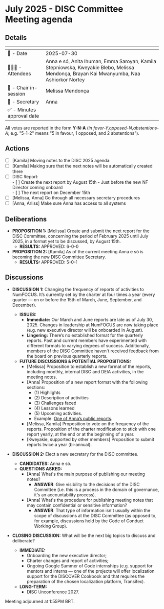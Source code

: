 # July 2025 - DISC Committee Meeting agenda

## Details

| <!-- -->    | <!-- -->    |
|-----------|---|
| 📅 - Date | 2025-07-30 |
| 🙋🏽‍♀️ - Attendees | Anna e só, Anita Ihuman, Emma Saroyan, Kamila Stepniowska, Kweyakie Blebo, Melissa Mendonça, Brayan Kai Mwanyumba, Naa Ashiorkor Nortey |
| 💬 - Chair in-session | Melissa Mendonça |
| 📝 - Secretary | Anna |
| ✅ - Minutes approval date |   |

All votes are reported in the form **Y-N-A** (*in favor-Y‚opposed-N‚abstentions-A*; e.g. "5-1-2" means "5 in favour, 1 opposed, and 2 abstentions").

## Actions

- [ ] [Kamila] Moving notes to the DISC 2025 agenda  
- [ ] [Kamila] Making sure that the next notes will be automatically created there  
- [ ] DISC Report:   
      - [ ] Create the next report by August 15th - Just before the new NF Director coming onboard  
      - [ ] The next report on December 15th  
- [ ] [Melissa, Anna] Go through all necessary secretary procedures  
- [ ] [Anna, Arliss] Make sure Anna has access to all systems

## Deliberations

* **PROPOSITION 1:** [Melissa] Create and submit the next report for the DISC Committee, concerning the period of February 2025 until July 2025, in a format yet to be discussed, by August 15th.  
  * **RESULTS:** APPROVED: 6-0-0  
* **PROPOSITION 2:** [Kamila] As of the current meeting Anna e só is becoming the new DISC Committee Secretary.  
  * **RESULTS:** APPROVED: 5-0-1

## Discussions

* **DISCUSSION 1:** Changing the frequency of reports of activities to NumFOCUS. It’s currently set by the charter at four times a year (every quarter — on or before the 15th of March, June, September, and December).  
  * **ISSUES:**  
    * **Immediate:** Our March and June reports are late as of July 30, 2025. Changes in leadership at NumFOCUS are now taking place (e.g. new executive director will be onboarded in August).  
    * **Lingering:** There’s no established format for the quarterly reports. Past and current members have experimented with different formats to varying degrees of success. Additionally, members of the DISC Committee haven't received feedback from the board on previous quarterly reports.  
  * **FUTURE DISCUSSIONS & POTENTIAL PROPOSITIONS:**  
    * [Melissa] Proposition to establish a new format of the reports, including monthly, internal DISC and DEIA activities, in the meeting notes.  
    * [Anna] Proposition of a new report format with the following sections:  
      * (1) Highlights  
      * (2) Description of activities  
      * (3) Challenges faced  
      * (4) Lessons learned  
      * (5) Upcoming activities.  
      * Example: [One of Anna’s public reports](https://notapplicable.dev/outreachy-report-april-2025/%20).  
    * [Melissa, Kamila] Proposition to vote on the frequency of the reports. Proposition of the charter modification to stick with one report yearly, at the end or at the beginning of a year.  
    * [Kweyakie, supported by other members\] Proposition to submit reports twice a year (bi-annual).

* **DISCUSSION 2:** Elect a new secretary for the DISC committee.  
  * **CANDIDATES:** Anna e só.  
  * **QUESTIONS ASKED:**  
    * [Anna] What's the main purpose of publishing our meeting notes?  
      * **ANSWER**: Give visibility to the decisions of the DISC Committee (i.e. this is a process in the domain of governance, it's an accountability process).  
    * [Anna] What's the procedure for publishing meeting notes that may contain confidential or sensitive information?  
      * **ANSWER**: That type of information isn't usually within the scope of discussions at the DISC Committee (as opposed to, for example, discussions held by the Code of Conduct Working Group).

* **CLOSING DISCUSSION:** What will be the next big topics to discuss and deliberate?  
  * **IMMEDIATE:**  
    * Onboarding the new executive director;  
    * Charter changes and report of activities;  
    * Ongoing Google Summer of Code internships (e.g. support for mentors and interns — one of the projects will offer localization support for the DISCOVER Cookbook and that requires the preparation of the chosen localization platform, Transifex).  
  * **LONG-TERM:**  
    * DISC Unconference 2027.

Meeting adjourned at 1:55PM BRT.
